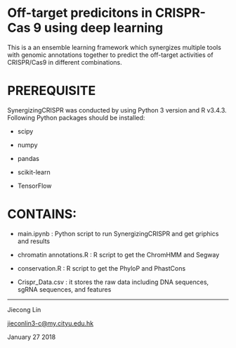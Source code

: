 # Off-target predicitons in CRISPR-Cas 9 using deep learning
This is a an ensemble learning framework which synergizes multiple tools with genomic annotations together to predict the off-target activities of CRISPR/Cas9 in different combinations. 

# PREREQUISITE
SynergizingCRISPR was conducted by using Python 3 version and R v3.4.3. 
Following Python packages should be installed:
<ul>
<li><p>scipy</p></li>
<li><p>numpy</p></li>
<li><p>pandas</p></li>
<li><p>scikit-learn</p></li>
<li><p>TensorFlow</p></li>
</ul>


# CONTAINS:
<ul>
<li><p>main.ipynb : Python script to run SynergizingCRISPR and get griphics and results</p></li>
<li><p>chromatin annotations.R : R script to get the ChromHMM and Segway</p></li>
<li><p>conservation.R : R script to get the PhyloP and PhastCons</p></li>
<li><p>Crispr_Data.csv : it stores the raw data including DNA sequences, sgRNA sequences, and features</p></li>
</ul>

---------------------------------------
Jiecong Lin

jieconlin3-c@my.cityu.edu.hk

January 27 2018
